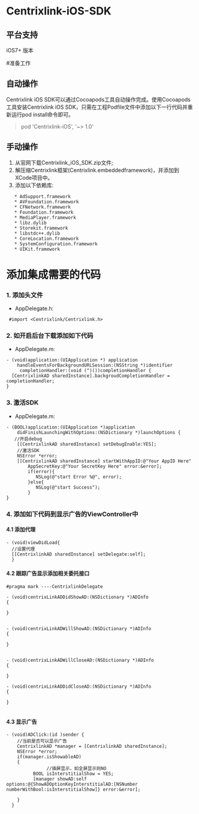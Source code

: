 # Centrixlink-iOS-SDK

## 平台支持
iOS7+ 版本

#准备工作

## 自动操作
Centrixlink iOS SDK可以通过Cocoapods工具自动操作完成。使用Cocoapods工具安装Centrixlink iOS SDK，只需在工程Podfile文件中添加以下一行代码并重新运行pod install命令即可。

> pod 'Centrixlink-iOS', '~> 1.0'

## 手动操作
1.  从官网下载Centrixlink_iOS_SDK.zip文件;
2.  解压缩Centrixlink框架(Centrixlink.embeddedframework)，并添加到XCode项目中。
3.  添加以下依赖库:
 
```
   * AdSupport.framework
   * AVFoundation.framework
   * CFNetwork.framework
   * Foundation.framework
   * MediaPlayer.framework
   * libz.dylib
   * Storekit.framework
   * libstdc++.dylib
   * CoreLocation.framework
   * SystemConfiguration.framework
   * UIKit.framework
```

# 添加集成需要的代码

### 1. 添加头文件 
* AppDelegate.h:
```objc
 #import <Centrixlink/Centrixlink.h>
```

### 2. 如开启后台下载添加如下代码
* AppDelegate.m:
```objc
- (void)application:(UIApplication *) application 
    handleEventsForBackgroundURLSession:(NSString *)identifier
     completionHandler:(void (^)())completionHandler {
  [CentrixlinkAD sharedInstance].backgroudCompletionHandler = completionHandler;
}
```

### 3. 激活SDK
* AppDelegate.m:
```objc
- (BOOL)application:(UIApplication *)application 
    didFinishLaunchingWithOptions:(NSDictionary *)launchOptions {
   //开启debug
    [[CentrixlinkAD sharedInstance] setDebugEnable:YES]; 
    //激活SDK
    NSError *error;
    [[CentrixlinkAD sharedInstance] startWithAppID:@"Your AppID Here" 
        AppSecretKey:@"Your SecretKey Here" error:&error];
        if(error){
           NSLog(@"start Error %@", error);
        }else{
           NSLog(@"start Success");
        }
}
```

###  4. 添加如下代码到显示广告的ViewController中

#### 4.1 添加代理
```objc
- (void)viewDidLoad{
  //设置代理
  [[CentrixlinkAD sharedInstance] setDelegate:self];
  }
```

#### 4.2 跟踪广告显示添加相关委托接口

```objc
#pragma mark ----CentrixlinkDelegate

- (void)centrixLinkADDidShowAD:(NSDictionary *)ADInfo
{
    
}


- (void)centrixLinkADWillShowAD:(NSDictionary *)ADInfo
{
    
}


- (void)centrixLinkADWillCloseAD:(NSDictionary *)ADInfo
{
    
}

- (void)centrixLinkADDidCloseAD:(NSDictionary *)ADInfo
{
    
}


```

#### 4.3 显示广告
    
```objc
- (void)ADClick:(id )sender {
    //当前是否可以显示广告
    CentrixlinkAD *manager = [CentrixlinkAD sharedInstance];
    NSError *error;
    if(manager.isShowableAD)
    {
               //插屏显示，如全屏显示则NO
          BOOL isInterstitialShow = YES;
          [manager showAD:self options:@{ShowADOptionKeyInterstitialAD:[NSNumber numberWithBool:isInterstitialShow]} error:&error];

    }
  }
```
